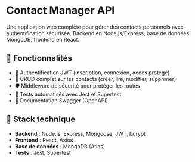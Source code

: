 # Contact Manager API

Une application web complète pour gérer des contacts personnels avec authentification sécurisée. Backend en Node.js/Express, base de données MongoDB, frontend en React.

## 🚀 Fonctionnalités

- 🔐 Authentification JWT (inscription, connexion, accès protégé)
- 📇 CRUD complet sur les contacts (créer, lire, modifier, supprimer)
- 🛡️ Middleware de sécurité pour protéger les routes
- 🧪 Tests automatisés avec Jest et Supertest
- 🧾 Documentation Swagger (OpenAPI)

## 🧰 Stack technique

- **Backend** : Node.js, Express, Mongoose, JWT, bcrypt
- **Frontend** : React, Axios
- **Base de données** : MongoDB (Atlas)
- **Tests** : Jest, Supertest